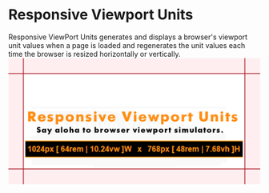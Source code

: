 # <h1>Responsive Viewport Units</h1>
 Responsive ViewPort Units generates and displays a browser's viewport unit values when a page is loaded and regenerates the unit values each time the browser is resized horizontally or vertically.
![](images/responsive-viewport-units-github-card.png)
